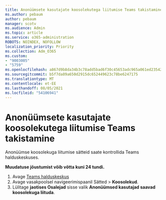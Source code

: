 ```yaml
---
title: Anonüümsete kasutajate koosolekutega liitumise Teams takistamine
ms.author: pebaum
author: pebaum
manager: scotv
ms.audience: Admin
ms.topic: article
ms.service: o365-administration
ROBOTS: NOINDEX, NOFOLLOW
localization_priority: Priority
ms.collection: Adm_O365
ms.custom:
- "9003005"
- "5759"
ms.openlocfilehash: a867d9b8da34b3c78add5bad6f30c45653adc965a061ed235429a7d7447cffd6
ms.sourcegitcommit: b5f7da89a650d2915dc652449623c78be6247175
ms.translationtype: MT
ms.contentlocale: et-EE
ms.lasthandoff: 08/05/2021
ms.locfileid: "54106941"
---
```

# <a name="allow-or-prevent-anonymous-users-from-joining-teams-meetings"></a>Anonüümsete kasutajate koosolekutega liitumise Teams takistamine

Anonüümse koosolekuga liitumise sätteid saate kontrollida Teams halduskeskuses.

**Muudatuse jõustumist võib võtta kuni 24 tundi.**

1.  Avage [Teams halduskeskus](https://admin.teams.microsoft.com)
2.  Avage vasakpoolsel navigeerimispaanil Sätted    >   **Koosolekud**.
3.  Lülitage  **jaotises Osalejad** sisse valik  **Anonüümsed kasutajad saavad koosolekuga liituda**.